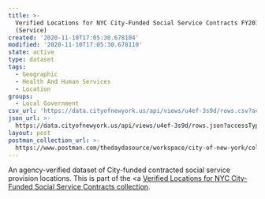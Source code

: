 ```yaml
---
title: >-
  Verified Locations for NYC City-Funded Social Service Contracts FY2018
  (Service)
created: '2020-11-10T17:05:30.678104'
modified: '2020-11-10T17:05:30.678110'
state: active
type: dataset
tags:
  - Geographic
  - Health And Human Services
  - Location
groups:
  - Local Government
csv_url: 'https://data.cityofnewyork.us/api/views/u4ef-3s9d/rows.csv?accessType=DOWNLOAD'
json_url: >-
  https://data.cityofnewyork.us/api/views/u4ef-3s9d/rows.json?accessType=DOWNLOAD
layout: post
postman_collection_url: >-
  https://www.postman.com/thedaydasource/workspace/city-of-new-york/collection/15909983-0dc05d75-43d3-4451-b7d1-1f62e3343755
---
```

An agency-verified dataset of City-funded contracted social service provision locations.
This is part of the <a <a href='https://data.cityofnewyork.us/browse?Data-Collection_Data-Collection=Verified+Locations+for+NYC+City-Funded+Social+Service+Contracts'>Verified Locations for NYC City-Funded Social Service Contracts collection</a>.
